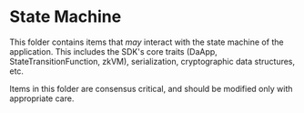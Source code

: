 # State Machine

This folder contains items that *may* interact with the state machine of the application.
This includes the SDK's core traits (DaApp, StateTransitionFunction, zkVM), serialization,
cryptographic data structures, etc.

Items in this folder are consensus critical, and should be modified only with appropriate care.

